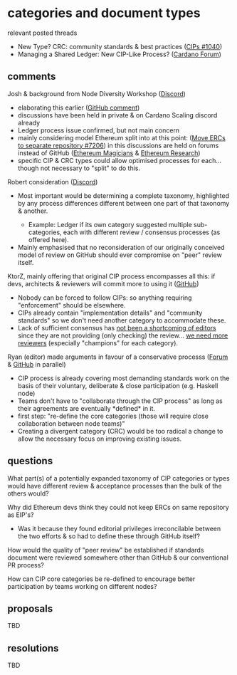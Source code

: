 <h1>categories and document types<br>
</h1>
<p>relevant posted threads<br>
</p>
<ul>
  <li>New Type? CRC: community standards &amp; best practices (<a
      href="https://github.com/cardano-foundation/CIPs/issues/1040">CIPs
      #1040</a>)</li>
  <li>Managing a Shared Ledger: New CIP-Like Process? (<a
href="https://forum.cardano.org/t/managing-a-shared-ledger-new-cip-like-process/145575">Cardano
      Forum</a>)<br>
  </li>
</ul>
<h2>comments</h2>
<p>Josh &amp; background from Node Diversity Workshop (<a
href="https://discord.com/channels/971785110770831360/1375190972476035143/1381671604735443045">Discord</a>)</p>
<ul>
  <li>elaborating this earlier (<a
href="https://github.com/cardano-foundation/CIPs/issues/1040#issuecomment-2898386756">GitHub
      comment</a>)<br>
  </li>
  <li>discussions have been held in private &amp; on Cardano Scaling
    discord already</li>
  <li>
    Ledger process issue confirmed, but not main concern</li>
  <li>mainly considering model Ethereum split into at this point: (<a
      href="https://github.com/ethereum/EIPs/pull/7206">Move ERCs to
      separate repository #7206</a>) in this discussions are held on
    forums instead of GitHub (<a href="https://ethereum-magicians.org/"
      moz-do-not-send="true">Ethereum Magicians</a> &amp; <a
      href="https://ethresear.ch">Ethereum Research</a>)</li>
  <li>specific CIP &amp; CRC types could allow optimised processes for
    each... though not necessary to "split" to do this.</li>
</ul>
<p>Robert consideration (<a
href="https://discord.com/channels/971785110770831360/1375190972476035143/1381746606805880913">Discord</a>)</p>
<ul>
  <li>Most important would be determining a complete taxonomy,
    highlighted by any process differences different between one part of
    that taxonomy &amp; another.</li>
  <ul>
    <li>Example: Ledger if its own category suggested multiple
      sub-categories, each with different review / consensus processes
      (as offered here).</li>
  </ul>
  <li>Mainly emphasised that no reconsideration of our originally
    conceived model of review on GitHub should ever compromise on "peer"
    review itself.<br>
  </li>
</ul>
<p>KtorZ, mainly offering that original CIP process encompasses all
  this: if devs, architects &amp; reviewers will commit more to using it
  (<a
href="https://github.com/cardano-foundation/CIPs/issues/1040#issuecomment-2900043491"
    moz-do-not-send="true">GitHub</a>)</p>
<ul>
  <li>Nobody can be forced to follow CIPs: so anything requiring
    "enforcement" should be elsewhere.</li>
  <li>CIPs already contain "implementation details" and "community
    standards" so we don't need another category to accommodate these.</li>
  <li>Lack of sufficient consensus has <u>not been a shortcoming of
      editors</u> since they are not providing (only checking) the
    review... <u>we need more reviewers</u> (especially "champions" for
    each category).</li>
</ul>
<p>Ryan (editor) made arguments in favour of a conservative processs (<a
href="https://forum.cardano.org/t/managing-a-shared-ledger-new-cip-like-process/145575/10">Forum</a>
  &amp; <a
href="https://github.com/cardano-foundation/CIPs/issues/1040#issuecomment-2962393046">GitHub</a>
  in parallel)</p>
<ul>
  <li>CIP process is already covering most demanding standards work on
    the basis of their voluntary, deliberate &amp; close participation
    (e.g. Haskell node)</li>
  <li>Teams don't have to "collaborate through the CIP process" as long
    as their agreements are eventually *defined* in it.</li>
  <li>first step: "re-define the core categories (those will require
    close collaboration between node teams)"</li>
  <li>Creating a divergent category (CRC) would be too radical a change
    to allow the necessary focus on improving existing issues.<br>
  </li>
</ul>
<h2>questions</h2>
<p>What part(s) of a potentially expanded taxonomy of CIP categories or
  types would have different review &amp; acceptance processes than the
  bulk of the others would?</p>
<p>Why did Ethereum devs think they could not keep ERCs on same
  repository as EIP's?<br>
</p>
<ul>
  <li>Was it because they found editorial privileges irreconcilable
    between the two efforts &amp; so had to define these through GitHub
    itself?</li>
</ul>
<p>How would the quality of "peer review" be established if standards
  document were reviewed somewhere other than GitHub &amp; our
  conventional PR process?</p>
<p>How can CIP core categories be re-defined to encourage better
  participation by teams working on different nodes?<br>
</p>
<p></p>
<h2>proposals</h2>
<p>TBD<br>
</p>
<h2>resolutions</h2>
<p>TBD
</p>
